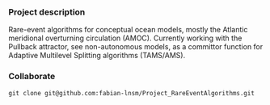 ### Project description
Rare-event algorithms for conceptual ocean models, mostly the Atlantic meridional overturning circulation (AMOC). Currently working with the Pullback attractor, see non-autonomous models, as a committor function for Adaptive Multilevel Splitting algorithms (TAMS/AMS).

### Collaborate
````
git clone git@github.com:fabian-lnsm/Project_RareEventAlgorithms.git
````
